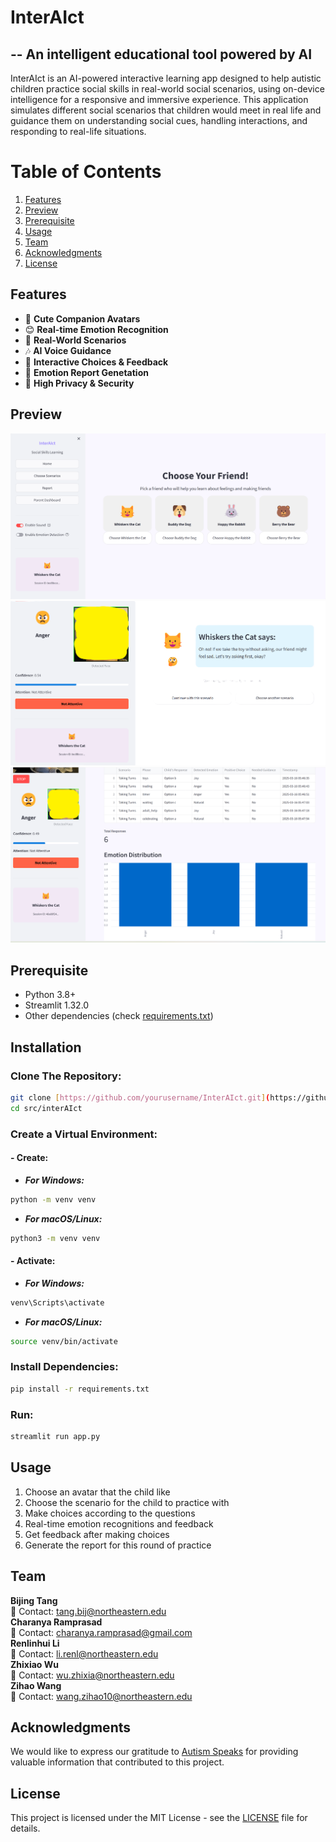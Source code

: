 # InterAIct

## -- An intelligent educational tool powered by AI

InterAIct is an AI-powered interactive learning app designed to help autistic children practice social skills in real-world social scenarios, using on-device intelligence for a responsive and immersive experience. This application simulates different social scenarios that children would meet in real life and guidance them on understanding social cues, handling interactions, and responding to real-life situations.

# Table of Contents

1. [Features](#features)
2. [Preview](#preview)
3. [Prerequisite](#prerequisite)
4. [Usage](#usage)
5. [Team](#team)
6. [Acknowledgments](#acknowlegment)
7. [License](#license)

## Features

- 🐶 **Cute Companion Avatars**
- 😊 **Real-time Emotion Recognition**
- 🛝 **Real-World Scenarios**
- 🎶 **AI Voice Guidance**
- 👏 **Interactive Choices & Feedback**
- 📝 **Emotion Report Genetation**
- 🛟 **High Privacy & Security**

## Preview

![AI Learning Screenshot](screenshots/choosing_avatars.png)
![AI Learning Screenshot](screenshots/process.png)
![AI Learning Screenshot](screenshots/report.png)

## Prerequisite

- Python 3.8+
- Streamlit 1.32.0
- Other dependencies (check [requirements.txt](src/interAIct/requirements.txt))

## Installation

### Clone The Repository:

```bash
git clone [https://github.com/yourusername/InterAIct.git](https://github.com/woodsxwu/InterAIct.git)
cd src/interAIct
```

### Create a Virtual Environment:

#### - Create:

- ***For Windows:***

```bash
python -m venv venv
```

- ***For macOS/Linux:***

```bash
python3 -m venv venv
```

#### - Activate:

- ***For Windows:***

```bash
venv\Scripts\activate
```

- ***For macOS/Linux:***

```bash
source venv/bin/activate
```

### Install Dependencies:

```bash
pip install -r requirements.txt
```

### Run:

```bash
streamlit run app.py
```

## Usage

1. Choose an avatar that the child like
2. Choose the scenario for the child to practice with
3. Make choices according to the questions
4. Real-time emotion recognitions and feedback
5. Get feedback after making choices
6. Generate the report for this round of practice

## Team

**Bijing Tang**  
📧 Contact: [tang.bij@northeastern.edu](mailto:tang.bij@northeastern.edu)  
**Charanya Ramprasad**  
📧 Contact: [charanya.ramprasad@gmail.com](mailto:charanya.ramprasad@gmail.com)  
**Renlinhui Li**  
📧 Contact: [li.renl@northeastern.edu](mailto:li.renl@northeastern.edu)  
**Zhixiao Wu**  
📧 Contact: [wu.zhixia@northeastern.edu](mailto:wu.zhixia@northeastern.edu)  
**Zihao Wang**  
📧 Contact: [wang.zihao10@northeastern.edu](mailto:wang.zihao10@northeastern.edu)

## Acknowledgments

We would like to express our gratitude to [Autism Speaks](https://www.autismspeaks.org/social-skills-and-autism) for providing valuable information that contributed to this project.

## License

This project is licensed under the MIT License - see the [LICENSE](LICENSE) file for details.
